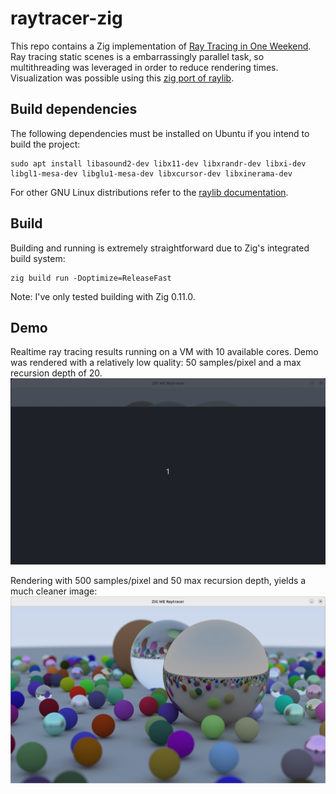 # raytracer-zig
This repo contains a Zig implementation of [Ray Tracing in One Weekend](https://raytracing.github.io/books/RayTracingInOneWeekend.html). Ray tracing static scenes is a embarrassingly parallel task, so multithreading was leveraged in order to reduce rendering times. Visualization was possible using this [zig port of raylib](https://github.com/ryupold/raylib.zig).  

## Build dependencies

The following dependencies must be installed on Ubuntu if you intend to build the project:
```(bash)
sudo apt install libasound2-dev libx11-dev libxrandr-dev libxi-dev libgl1-mesa-dev libglu1-mesa-dev libxcursor-dev libxinerama-dev
``` 
For other GNU Linux distributions refer to the [raylib documentation](https://github.com/raysan5/raylib/wiki/Working-on-GNU-Linux).

## Build 

Building and running is extremely straightforward due to Zig's integrated build system: 
```(bash)
zig build run -Doptimize=ReleaseFast
```
Note: I've only tested building with Zig 0.11.0.

## Demo 

Realtime ray tracing results running on a VM with 10 available cores. Demo was rendered with a relatively low quality: 50 samples/pixel and a max recursion depth of 20. 
![](https://github.com/ConstantinNicula/raytracer-zig/blob/main/demo/realtime_demo.gif)

Rendering with 500 samples/pixel and 50 max recursion depth, yields a much cleaner image: 
![](https://github.com/ConstantinNicula/raytracer-zig/blob/main/demo/high_res.png)
